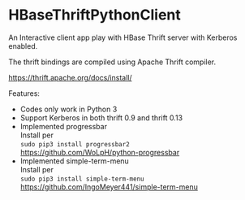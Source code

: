 # HBaseThriftPythonClient

An Interactive client app play with HBase Thrift server with Kerberos enabled.

The thrift bindings are compiled using Apache Thrift compiler.

https://thrift.apache.org/docs/install/

Features:

- Codes only work in Python 3
- Support Kerberos in both thrift 0.9 and thrift 0.13
- Implemented progressbar  
  Install per  
  `sudo pip3 install progressbar2`   
  https://github.com/WoLpH/python-progressbar
- Implemented simple-term-menu  
  Install per  
  `sudo pip3 install simple-term-menu`  
  https://github.com/IngoMeyer441/simple-term-menu

